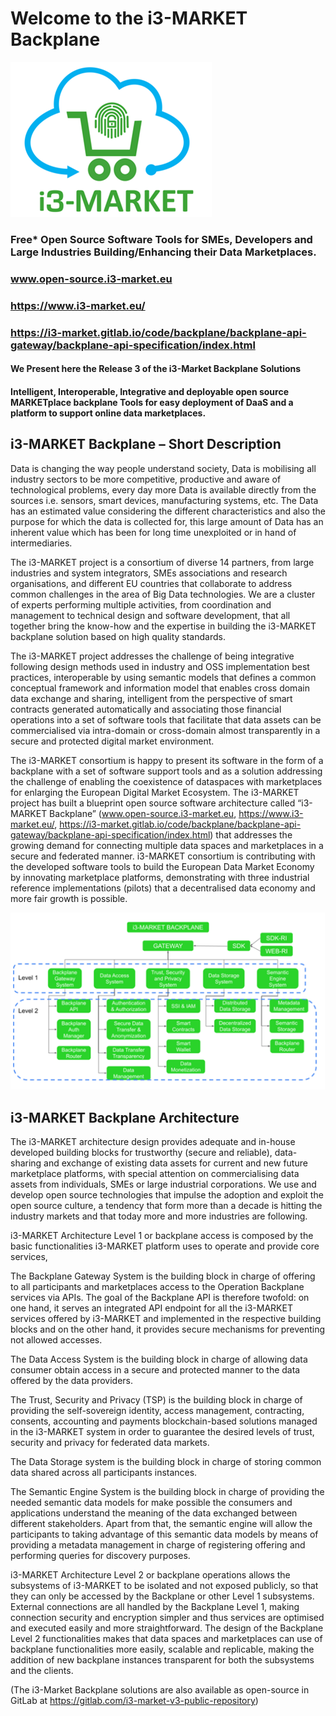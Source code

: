  # Welcome to the i3-MARKET Backplane
 
![i3-market-logo](https://github.com/i3-Market-V2-Public-Repository/.github/blob/main/profile/i3-market-logo.png)

### Free* Open Source Software Tools for SMEs, Developers and Large Industries Building/Enhancing their Data Marketplaces.
### www.open-source.i3-market.eu
### https://www.i3-market.eu/
### https://i3-market.gitlab.io/code/backplane/backplane-api-gateway/backplane-api-specification/index.html

#### We Present here the Release 3 of the i3-Market Backplane Solutions

#### Intelligent, Interoperable, Integrative and deployable open source MARKETplace backplane Tools for easy deployment of DaaS and a platform to support online data marketplaces.

## i3-MARKET Backplane – Short Description

Data is changing the way people understand society, Data is mobilising all industry sectors to be more competitive, productive and aware of technological problems, every day more Data is available directly from the sources i.e. sensors, smart devices, manufacturing systems, etc. The Data has an estimated value considering the different characteristics and also the purpose for which the data is collected for, this large amount of Data has an inherent value which has been for long time unexploited or in hand of intermediaries.

The i3-MARKET project is a consortium of diverse 14 partners, from large industries and system integrators, SMEs associations and research organisations, and different EU countries that collaborate to address common challenges in the area of Big Data technologies. We are a cluster of experts performing multiple activities, from coordination and management to technical design and software development, that all together bring the know-how and the expertise in building the i3-MARKET backplane solution based on high quality standards.

The i3-MARKET project addresses the challenge of being integrative following design methods used in industry and OSS implementation best practices, interoperable by using semantic models that defines a common conceptual framework and information model that enables cross domain data exchange and sharing, intelligent from the perspective of smart contracts generated automatically and associating those financial operations into a set of software tools that facilitate that data assets can be commercialised via intra-domain or cross-domain almost transparently in a secure and protected digital market environment.

The i3-MARKET consortium is happy to present its software in the form of a backplane with a set of software support tools and as a solution addressing the challenge of enabling the coexistence of dataspaces with marketplaces for enlarging the European Digital Market Ecosystem. The i3-MARKET project has built a blueprint open source software architecture called “i3-MARKET Backplane” (www.open-source.i3-market.eu, https://www.i3-market.eu/, https://i3-market.gitlab.io/code/backplane/backplane-api-gateway/backplane-api-specification/index.html) that addresses the growing demand for connecting multiple data spaces and marketplaces in a secure and federated manner. i3-MARKET consortium is contributing with the developed software tools to build the European Data Market Economy by innovating marketplace platforms, demonstrating with three industrial reference implementations (pilots) that a decentralised data economy and more fair growth is possible.

![i3-market-architecture](https://github.com/i3-Market-V2-Public-Repository/.github/blob/main/profile/i3-market-architecture.png)


## i3-MARKET Backplane Architecture

The i3-MARKET architecture design provides adequate and in-house developed building blocks for trustworthy (secure and reliable), data-sharing and exchange of existing data assets for current and new future marketplace platforms, with special attention on commercialising data assets from individuals, SMEs or large industrial corporations. We use and develop open source technologies that impulse the adoption and exploit the open source culture, a tendency that form more than a decade is hitting the industry markets and that today more and more industries are following.

i3-MARKET Architecture Level 1 or backplane access is composed by the basic functionalities i3-MARKET platform uses to operate and provide core services, 

The Backplane Gateway System is the building block in charge of offering to all participants and marketplaces access to the Operation Backplane services via APIs. The goal of the Backplane API is therefore twofold: on one hand, it serves an integrated API endpoint for all the i3-MARKET services offered by i3-MARKET and implemented in the respective building blocks and on the other hand, it provides secure mechanisms for preventing not allowed accesses. 

The Data Access System is the building block in charge of allowing data consumer obtain access in a secure and protected manner to the data offered by the data providers. 

The Trust, Security and Privacy (TSP) is the building block in charge of providing the self-sovereign identity, access management, contracting, consents, accounting and payments blockchain-based solutions managed in the i3-MARKET system in order to guarantee the desired levels of trust, security and privacy for federated data markets. 

The Data Storage system is the building block in charge of storing common data shared across all participants instances.

The Semantic Engine System is the building block in charge of providing the needed semantic data models for make possible the consumers and applications understand the meaning of the data exchanged between different stakeholders. Apart from that, the semantic engine will allow the participants to taking advantage of this semantic data models by means of providing a metadata management in charge of registering offering and performing queries for discovery purposes. 

i3-MARKET Architecture Level 2 or backplane operations allows the subsystems of i3-MARKET to be isolated and not exposed publicly, so that they can only be accessed by the Backplane or other Level 1 subsystems. External connections are all handled by the Backplane Level 1, making connection security and encryption simpler and thus services are optimised and executed easily and more straightforward. The design of the Backplane Level 2 functionalities makes that data spaces and marketplaces can use of backplane functionalities more easily, scalable and replicable, making the addition of new backplane instances transparent for both the subsystems and the clients.

(The i3-Market Backplane solutions are also available as open-source in GitLab at https://gitlab.com/i3-market-v3-public-repository)
